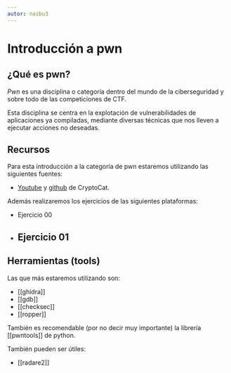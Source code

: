 ```yaml
---
autor: naibu3
---
```


# Introducción a pwn

## ¿Qué es pwn?

*Pwn* es una disciplina o categoría dentro del mundo de la ciberseguridad y sobre todo de las competiciones de CTF.

Esta disciplina se centra en la explotación de vulnerabilidades de aplicaciones ya compiladas, mediante diversas técnicas que nos lleven a ejecutar acciones no deseadas.

## Recursos

Para esta introducción a la categoría de pwn estaremos utilizando las siguientes fuentes:

- [Youtube](https://www.youtube.com/watch?v=wa3sMSdLyHw&list=PLHUKi1UlEgOIc07Rfk2Jgb5fZbxDPec94) y [github](https://github.com/Crypto-Cat) de CryptoCat.

Además realizaremos los ejercicios de las siguientes plataformas:

- Ejercicio 00
- Ejercicio 01
	- 


## Herramientas (tools)

Las que más estaremos utilizando son:

- [[ghidra]]
- [[gdb]]
- [[checksec]]
- [[ropper]]

También es recomendable (por no decir muy importante) la librería [[pwntools]] de python.

También pueden ser útiles:

- [[radare2]]